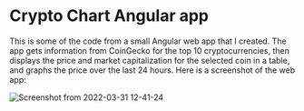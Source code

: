 # Crypto Chart Angular app

This is some of the code from a small Angular web app that I created. The app gets information from CoinGecko for the top 10 cryptocurrencies, then displays the price and market capitalization for the selected coin in a table, and graphs the price over the last 24 hours. Here is a screenshot of the web app:

![Screenshot from 2022-03-31 12-41-24](https://user-images.githubusercontent.com/22713378/161073482-ff696273-0c1b-4571-9289-de362ba36374.png)
